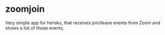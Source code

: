 # zoomjoin

Very simple app for heroku, that receives join/leave events from Zoom and shows a list of those events.
